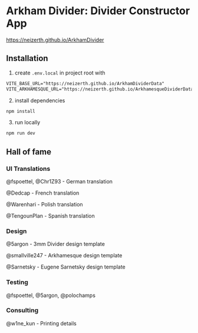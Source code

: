 # Arkham Divider: Divider Constructor App

https://neizerth.github.io/ArkhamDivider

## Installation

1. create `.env.local` in project root with

```txt
VITE_BASE_URL="https://neizerth.github.io/ArkhamDividerData"
VITE_ARKHAMESQUE_URL="https://neizerth.github.io/ArkhamesqueDividerData"
```

2. install dependencies

```bash
npm install
```

3. run locally

```bash
npm run dev
```

## Hall of fame

### UI Translations

@fspoettel, @Chr1Z93 - German translation

@Dedcap - French translation

@Warenhari - Polish translation

@TengounPlan - Spanish translation

### Design

@5argon - 3mm Divider design template

@smallville247 - Arkhamesque design template

@Sarnetsky - Eugene Sarnetsky design template

### Testing

@fspoettel, @5argon, @polochamps

### Consulting

@w1ne_kun - Printing details 